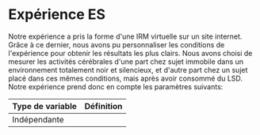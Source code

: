 
# Expérience ES

Notre expérience a pris la forme d'une IRM virtuelle sur un site internet. Grâce à ce dernier, nous avons pu personnaliser les conditions de l'expérience pour obtenir les résultats les plus clairs. Nous avons choisi de mesurer les activités cérébrales d'une part chez sujet immobile dans un environnement totalement noir et silencieux, et d'autre part chez un sujet placé dans ces mêmes conditions, mais après avoir consommé du LSD. Notre expérience prend donc en compte les paramètres suivants:

| Type de variable | Définition |
| ------ | -------- |
| Indépendante | 
<!--stackedit_data:
eyJoaXN0b3J5IjpbLTE1NzcxNjA5ODEsMTQxODA2NTY0MSwxNT
E4NTk0MTczXX0=
-->